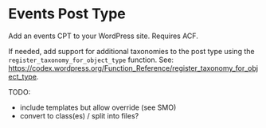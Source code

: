 # Events Post Type
Add an events CPT to your WordPress site. Requires ACF.

If needed, add support for additional taxonomies to the post type using the ```register_taxonomy_for_object_type``` function. See: https://codex.wordpress.org/Function_Reference/register_taxonomy_for_object_type.

TODO:

- include templates but allow override (see SMO)
- convert to class(es) / split into files?
